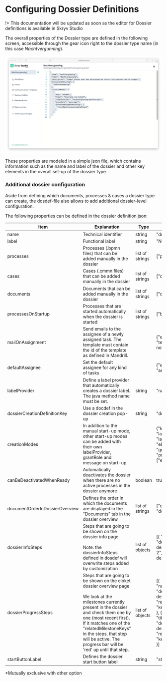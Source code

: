 # Configuring Dossier Definitions

!> This documentation will be updated as soon as the editor for Dossier definitions is available in Skryv Studio

The overall properties of the Dossier type are defined in the following screen, accessible through the gear icon right to the dossier type name (in this case *Nachtvergunning*).

![Image](../_media/studio-dosdef.png)

 These properties are modeled in a simple json file, which contains information such as the name and label of the dossier and other key elements in the overall set-up of the dossier type.
### Additional dossier configuration
Aside from defining which documents, processes & cases a dossier type can create, the dosdef-file also allows to add additional dossier-level configuration.

The following properties can be defined in the dossier definition json:

| Item                           | Explanation                                                                                                                                                                                                                                                                                                                      | Type            | Example                                                                                                                                                                                                                                                   | Mandatory? |
|--------------------------------|----------------------------------------------------------------------------------------------------------------------------------------------------------------------------------------------------------------------------------------------------------------------------------------------------------------------------------|-----------------|-----------------------------------------------------------------------------------------------------------------------------------------------------------------------------------------------------------------------------------------------------------|------------|
| name                           | Technical identifier                                                                                                                                                                                                                                                                                                             | string          | "dossier\_name"                                                                                                                                                                                                                                           | Yes        |
| label                          | Functional label                                                                                                                                                                                                                                                                                                                 | string          | "Name of the dossier"                                                                                                                                                                                                                                     | Yes        |
| processes                      | Processes (.bpmn files) that can be added manually in the dossier                                                                                                                                                                                                                                                                | list of strings | \["process\_1", "process\_2"\]                                                                                                                                                                                                                            | Yes\*      |
| cases                          | Cases (.cmmn files) that can be added manually in the dossier                                                                                                                                                                                                                                                                    | list of strings | \["case\_1", "case\_2"\]                                                                                                                                                                                                                                  |            |
| documents                      | Documents that can be added manually in the dossier                                                                                                                                                                                                                                                                              | list of strings | \["document\_1"\]                                                                                                                                                                                                                                         |            |
| processesOnStartup             | Processes that are started automatically when the dossier is started                                                                                                                                                                                                                                                             | list of strings | \["bulk\_print"\]                                                                                                                                                                                                                                         | Yes\*      |
| mailOnAssignment               | Send emails to the assignee of a newly assigned task. The template must contain the id of the template as defined in Mandrill.                                                                                                                                                                                                   |                 | {"enabled": true,  <br>"template": "viaa-task-notification"}                                                                                                                                                                                              |            |
| defaultAssignee                | Set the default assignee for any kind of tasks                                                                                                                                                                                                                                                                                   |                 | {"enabled": false,  <br>"assignee": "jimmy"}                                                                                                                                                                                                              |            |
| labelProvider                  | Define a label provider that automatically creates a dossier label. The java method name must be set.                                                                                                                                                                                                                            | string          | "nameOfTheLabelProvider"                                                                                                                                                                                                                                  |            |
| dossierCreationDefinitionKey   | Use a docdef in the dossier creation pop-up                                                                                                                                                                                                                                                                                      | string          | "document\_1"                                                                                                                                                                                                                                             |            |
| creationModes                  | In addition to the manual start-up mode, other start-up modes can be added with their own labelProvider, grantRole and message on start-up.                                                                                                                                                                                      |                 | {"key": "eLoket",  <br>"label": "Aanvraag via eLoket",  <br>"labelProvider": "eLoketLabelProvider",  <br>"grantRole": "aanvrager",  <br>"processMessagesOnStartup": \["eloket"\]}                                                                         |            |
| canBeDeactivatedWhenReady      | Automatically deactivates the dossier when there are no active processes in the dossier anymore                                                                                                                                                                                                                                  | boolean         | true                                                                                                                                                                                                                                                      |            |
| documentOrderInDossierOverview | Defines the order in which the documents are displayed in the "Documents" tab in the dossier overview                                                                                                                                                                                                                            | list of strings | \["document\_1", "document\_2"\]                                                                                                                                                                                                                          |            |
| dossierInfoSteps               | Steps that are going to be shown on the dossier info page<br><br>Note: the dossierInfoSteps defined in dosdef will overwrite steps added by customization                                                                                                                                                                        | list of objects | \[{ "title": "step 1", "description": "step 1 description" }, { "title": "step 2", "description": "step 2 description" }\]                                                                                                                                |            |
| dossierProgressSteps           | Steps that are going to be shown on the eloket dossier overview page<br><br>We look at the milestones currently present in the dossier and check them one by one (most recent first). If it matches one of the "relatedMilestoneKeys" in the steps, that step will be active. The progress bar will be 'red' up until that step. | list of objects | \[{  <br>"name": "step 1",  <br>"description": "step 1 description",  <br>"relatedMilestoneKey": "key\_for\_step\_1"  <br>}, {  <br>"title": "step 2",  <br>"description": "step 2 description",  <br>"relatedMilestoneKey": "key\_for\_step\_2"  <br>}\] |            |
| startButtonLabel               | Defines the dossier start button label                                                                                                                                                                                                                                                                                           | string          | "start new x dossier"                                                                                                                                                                                                                                     |            |


\*Mutually exclusive with other option